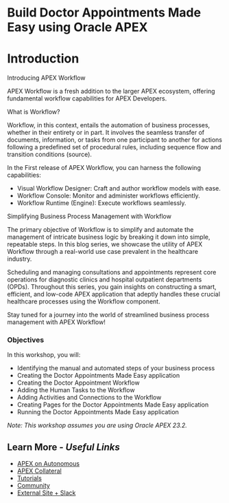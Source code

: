 # Build Doctor Appointments Made Easy using Oracle APEX

# Introduction

Introducing APEX Workflow

APEX Workflow is a fresh addition to the larger APEX ecosystem, offering fundamental workflow capabilities for APEX Developers.

What is Workflow?

Workflow, in this context, entails the automation of business processes, whether in their entirety or in part. It involves the seamless transfer of documents, information, or tasks from one participant to another for actions following a predefined set of procedural rules, including sequence flow and transition conditions (source).

In the First release of APEX Workflow, you can harness the following capabilities:

- Visual Workflow Designer: Craft and author workflow models with ease.
- Workflow Console: Monitor and administer workflows efficiently.
- Workflow Runtime (Engine): Execute workflows seamlessly.

Simplifying Business Process Management with Workflow

The primary objective of Workflow is to simplify and automate the management of intricate business logic by breaking it down into simple, repeatable steps. In this blog series, we showcase the utility of APEX Workflow through a real-world use case prevalent in the healthcare industry.

Scheduling and managing consultations and appointments represent core operations for diagnostic clinics and hospital outpatient departments (OPDs). Throughout this series, you gain insights on constructing a smart, efficient, and low-code APEX application that adeptly handles these crucial healthcare processes using the Workflow component.

Stay tuned for a journey into the world of streamlined business process management with APEX Workflow!

### Objectives
In this workshop, you will:
- Identifying the manual and automated steps of your business process
- Creating the Doctor Appointments Made Easy application
- Creating the Doctor Appointment Workflow
- Adding the Human Tasks to the Workflow
- Adding Activities and Connections to the Workflow
- Creating Pages for the Doctor Appointments Made Easy application
- Running the Doctor Appointments Made Easy application


*Note: This workshop assumes you are using Oracle APEX 23.2.*

## Learn More - *Useful Links*

- [APEX on Autonomous](https://apex.oracle.com/autonomous)
- [APEX Collateral](https://www.oracle.com/database/technologies/appdev/apex/collateral.html)
- [Tutorials](https://apex.oracle.com/en/learn/tutorials)
- [Community](https://apex.oracle.com/community)
- [External Site + Slack](http://apex.world)
